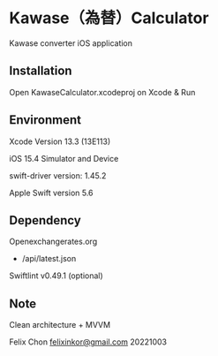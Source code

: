 # Kawase（為替）Calculator

Kawase converter iOS application 

## Installation

Open KawaseCalculator.xcodeproj on Xcode & Run

## Environment
Xcode Version 13.3 (13E113)

iOS 15.4 Simulator and Device

swift-driver version: 1.45.2 

Apple Swift version 5.6 
## Dependency

Openexchangerates.org
- /api/latest.json

Swiftlint v0.49.1 (optional)

## Note

Clean architecture + MVVM

Felix Chon 
felixinkor@gmail.com
20221003

####
